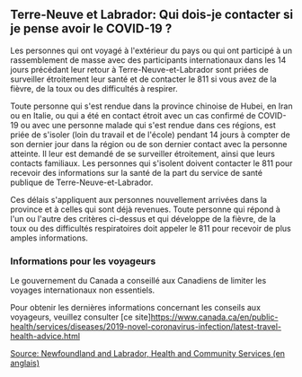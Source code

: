 ## Terre-Neuve et Labrador: Qui dois-je contacter si je pense avoir le COVID-19 ?

Les personnes qui ont voyagé à l'extérieur du pays ou qui ont participé à un rassemblement de masse avec des participants internationaux dans les 14 jours précédant leur retour à Terre-Neuve-et-Labrador sont priées de surveiller étroitement leur santé et de contacter le 811 si vous avez de la fièvre, de la toux ou des difficultés à respirer.

Toute personne qui s'est rendue dans la province chinoise de Hubei, en Iran ou en Italie, ou qui a été en contact étroit avec un cas confirmé de COVID-19 ou avec une personne malade qui s'est rendue dans ces régions, est priée de s'isoler (loin du travail et de l'école) pendant 14 jours à compter de son dernier jour dans la région ou de son dernier contact avec la personne atteinte. Il leur est demandé de se surveiller étroitement, ainsi que leurs contacts familiaux. Les personnes qui s'isolent doivent contacter le 811 pour recevoir des informations sur la santé de la part du service de santé publique de Terre-Neuve-et-Labrador.

Ces délais s'appliquent aux personnes nouvellement arrivées dans la province et à celles qui sont déjà revenues. Toute personne qui répond à l'un ou l'autre des critères ci-dessus et qui développe de la fièvre, de la toux ou des difficultés respiratoires doit appeler le 811 pour recevoir de plus amples informations.

### Informations pour les voyageurs

Le gouvernement du Canada a conseillé aux Canadiens de limiter les voyages internationaux non essentiels.

Pour obtenir les dernières informations concernant les conseils aux voyageurs, veuillez consulter [ce site]https://www.canada.ca/en/public-health/services/diseases/2019-novel-coronavirus-infection/latest-travel-health-advice.html

[Source: Newfoundland and Labrador, Health and Community Services (en anglais)](https://www.health.gov.nl.ca/health/publichealth/cdc/coronavirus/)

